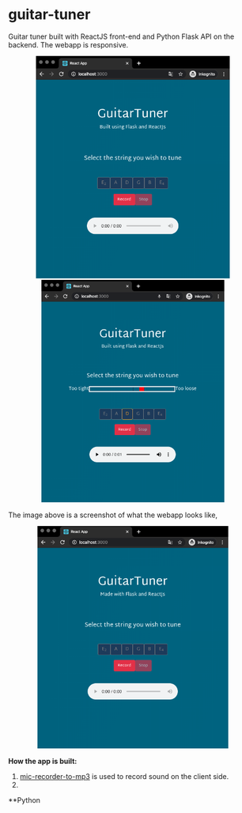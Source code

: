 # guitar-tuner
Guitar tuner built with ReactJS front-end and Python Flask API on the backend. The webapp is responsive.


<p align="center">
  <img height='450px' src="https://github.com/StianIsmar/guitar-tuner/blob/master/screenshots/landing1.png" alt="screenshot" />
  <img height='450px' src="https://github.com/StianIsmar/guitar-tuner/blob/master/screenshots/recorded1.png" alt="screenshot" />
  
</p>

The image above is a screenshot of what the webapp looks like,

<p align="center">
  <img height='450px' src="https://github.com/StianIsmar/guitar-tuner/blob/master/screenshots/recorded.png" alt="screenshot" />
</p>


**How the app is built:**
  1. [mic-recorder-to-mp3](https://www.google.com/search?q=mic-recorder-to-mp3&rlz=1C5CHFA_enAU883AU883&oq=mic-recorder-to-mp3&aqs=chrome..69i57.196j0j7&sourceid=chrome&ie=UTF-8) is used to record sound on the client side.
  2. 


**Python
